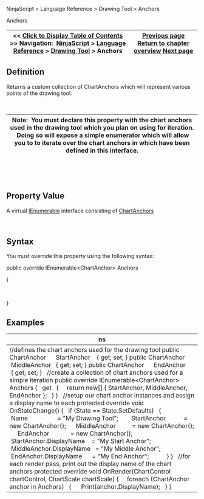 ﻿


NinjaScript \> Language Reference \> Drawing Tool \> Anchors






















Anchors







| \<\< [Click to Display Table of Contents](anchors.md) \>\> **Navigation:**     [NinjaScript](ninjascript.md) \> [Language Reference](language_reference_wip.md) \> [Drawing Tool](drawing_tools.md) \> Anchors | [Previous page](addpastedoffset.md) [Return to chapter overview](drawing_tools.md) [Next page](attachedto.md) |
| --- | --- |











## Definition


Returns a custom collection of ChartAnchors which will represent various points of the drawing tool.  


 




| Note:  You must declare this property with the chart anchors used in the drawing tool which you plan on using for iteration.  Doing so will expose a simple enumerator which will allow you to to iterate over the chart anchors in which have been defined in this interface. |
| --- |



 


 


## Property Value


A virtual [IEnumerable](https://msdn.microsoft.com/en-us/library/9eekhta0%28v=vs.110%29.aspx) interface consisting of [ChartAnchors](chartanchor.md)


 


## Syntax


You must override this property using the following syntax:


public override IEnumerable\<ChartAnchor\> Anchors   

{   

     

}


## 


## Examples




| ns |
| --- |
| //defines the chart anchors used for the drawing tool public ChartAnchor      StartAnchor    { get; set; } public ChartAnchor      MiddleAnchor   { get; set; } public ChartAnchor      EndAnchor      { get; set; }   //create a collection of chart anchors used for a simple iteration public override IEnumerable\<ChartAnchor\> Anchors  {     get     {       return new\[] { StartAnchor, MiddleAnchor, EndAnchor };     }  }   //setup our chart anchor instances and assign a display name to each protected override void OnStateChange() {    if (State \=\= State.SetDefaults)    {              Name                  \= "My Drawing Tool";         StartAnchor           \= new ChartAnchor();       MiddleAnchor          \= new ChartAnchor();       EndAnchor             \= new ChartAnchor();         StartAnchor.DisplayName    \= "My Start Anchor";       MiddleAnchor.DisplayName   \= "My Middle Anchor";       EndAnchor.DisplayName      \= "My End Anchor";              } }   //for each render pass, print out the display name of the chart anchors protected override void OnRender(ChartControl chartControl, ChartScale chartScale) {       foreach (ChartAnchor anchor in Anchors)    {       Print(anchor.DisplayName);    } } |









